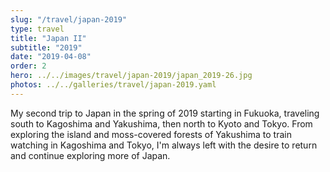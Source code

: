 ```yaml
---
slug: "/travel/japan-2019"
type: travel
title: "Japan II"
subtitle: "2019"
date: "2019-04-08"
order: 2
hero: ../../images/travel/japan-2019/japan_2019-26.jpg
photos: ../../galleries/travel/japan-2019.yaml
---
```


My second trip to Japan in the spring of 2019 starting in Fukuoka, traveling south to Kagoshima and Yakushima, then north to Kyoto and Tokyo. From exploring the island and moss-covered forests of Yakushima to train watching in Kagoshima and Tokyo, I'm always left with the desire to return and continue exploring more of Japan.